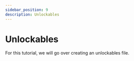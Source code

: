 ```yaml
---
sidebar_position: 9
description: Unlockables
---
```


# Unlockables

For this tutorial, we will go over creating an unlockables file.
